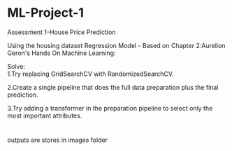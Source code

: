 # ML-Project-1
Assessment 1-House Price Prediction     

Using the housing dataset Regression Model - Based on Chapter 2:Aurelion Geron's Hands On Machine Learning:     

Solve:    
1.Try replacing GridSearchCV with RandomizedSearchCV.    

2.Create a single pipeline that does the full data preparation plus the final prediction.    

3.Try adding a transformer in the preparation pipeline to select only the most important attributes.     

#   
outputs are stores in images folder
